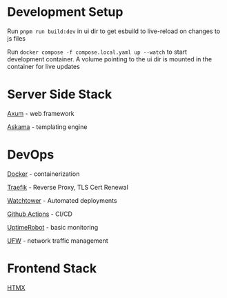 # Development Setup

Run `pnpm run build:dev` in ui dir to get esbuild to live-reload on changes to js files

Run `docker compose -f compose.local.yaml up --watch` to start development container. A volume pointing to the ui dir is mounted in the container for live updates

# Server Side Stack
[Axum](https://docs.rs/axum/latest/axum/) - web framework

[Askama](https://djc.github.io/askama/askama.html) - templating engine

# DevOps 
[Docker](https://docs.docker.com/) - containerization

[Traefik](https://doc.traefik.io/) - Reverse Proxy, TLS Cert Renewal

[Watchtower](https://containrrr.dev/watchtower/) - Automated deployments

[Github Actions](https://docs.github.com/en/actions) - CI/CD

[UptimeRobot](https://uptimerobot.com/) - basic monitoring

[UFW](https://help.ubuntu.com/community/UFW) - network traffic management

# Frontend Stack
[HTMX](https://htmx.org/) 
